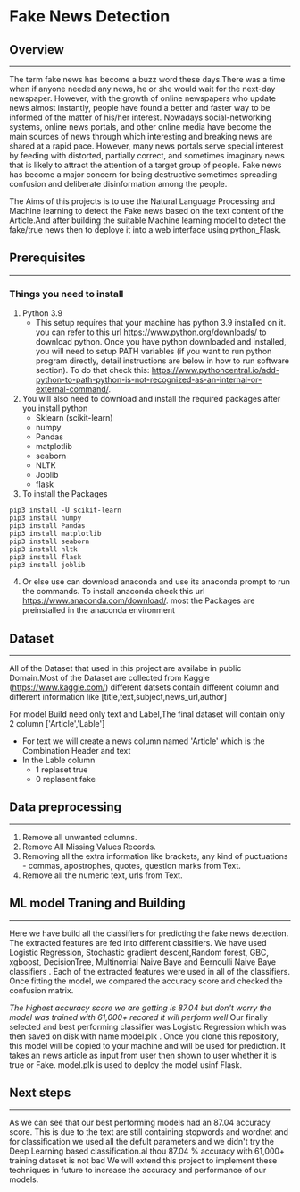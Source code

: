 # Fake News Detection

## **Overview**

---

The term fake news has become a buzz word these days.There was a time when if anyone needed any news, he or she would wait for the next-day newspaper. However, with the growth of online newspapers who update news almost instantly, people have found a better and faster way to be informed of the matter of his/her interest. Nowadays social-networking systems, online news portals, and other online media have become the main sources of news through which interesting and breaking news are shared at a rapid pace. However, many news portals serve special interest by feeding with distorted, partially correct, and sometimes imaginary news that is likely to attract the attention of a target group of people. Fake
news has become a major concern for being destructive sometimes spreading confusion and deliberate disinformation among the people.

The Aims of this projects is to use the Natural Language Processing and Machine learning to detect the Fake news based on the text content of the Article.And after building the suitable Machine learning model to detect the fake/true news then to deploye it into a web interface using python_Flask.

## **Prerequisites**

---

### Things you need to install

1. Python 3.9
   - This setup requires that your machine has python 3.9 installed on it. you can refer to this url https://www.python.org/downloads/ to download python. Once you have python downloaded and installed, you will need to setup PATH variables (if you want to run python program directly, detail instructions are below in how to run software section). To do that check this: https://www.pythoncentral.io/add-python-to-path-python-is-not-recognized-as-an-internal-or-external-command/.
2. You will also need to download and install the required packages after you install python
   - Sklearn (scikit-learn)
   - numpy
   - Pandas
   - matplotlib
   - seaborn
   - NLTK
   - Joblib
   - flask
3. To install the Packages

```Language
pip3 install -U scikit-learn
pip3 install numpy
pip3 install Pandas
pip3 install matplotlib
pip3 install seaborn
pip3 install nltk
pip3 install flask
pip3 install joblib
```

4. Or else use can download anaconda and use its anaconda prompt to run the commands. To install anaconda check this url https://www.anaconda.com/download/. most the Packages are preinstalled in the anaconda environment

## **Dataset**

---

All of the Dataset that used in this project are availabe in public Domain.Most of the Dataset are collected from Kaggle (https://www.kaggle.com/)
different datsets contain different column and different information like [title,text,subject,news_url,author]

For model Build need only text and Label,The final dataset will contain only 2 column ['Article','Lable']

- For text we will create a news column named 'Article' which is the Combination Header and text
- In the Lable column
  - 1 replaset true
  - 0 replasent fake

## **Data preprocessing**

---

1. Remove all unwanted columns.
2. Remove All Missing Values Records.
3. Removing all the extra information like brackets, any kind of puctuations - commas, apostrophes, quotes, question marks from Text.
4. Remove all the numeric text, urls from Text.

## **ML model Traning and Building**

---

Here we have build all the classifiers for predicting the fake news detection. The extracted features are fed into different classifiers. We have used Logistic Regression, Stochastic gradient descent,Random forest, GBC, xgboost, DecisionTree, Multinomial Naive Baye and Bernoulli Naive Baye classifiers . Each of the extracted features were used in all of the classifiers. Once fitting the model, we compared the accuracy score and checked the confusion matrix.

_The highest accuracy score we are getting is 87.04 but don't worry the model was trained with 61,000+ recored it will perform well_
Our finally selected and best performing classifier was Logistic Regression which was then saved on disk with name model.plk . Once you clone this repository, this model will be copied to your machine and will be used for prediction. It takes an news article as input from user then shown to user whether it is true or Fake.
model.plk is used to deploy the model usinf Flask.

## **Next steps**

---

As we can see that our best performing models had an 87.04 accuracy score. This is due to the text are still containing stopwords and wordnet and for classification we used all the defult parameters and we didn't try the Deep Learning based classification.al thou 87.04 % accuracy with 61,000+ training dataset is not bad We will extend this project to implement these techniques in future to increase the accuracy and performance of our models.
